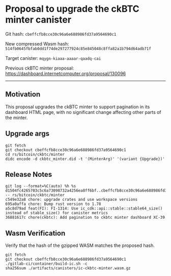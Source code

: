 # Proposal to upgrade the ckBTC minter canister

Git hash: `cbeffcfb8cce30c96a6e688986fd37a9564690c1`

New compressed Wasm hash: `514fb0645fbfab0dd1f74de297277924c85e845048c8ffa82a1b794d64adb71f`

Target canister: `mqygn-kiaaa-aaaar-qaadq-cai`

Previous ckBTC minter proposal: https://dashboard.internetcomputer.org/proposal/130096

---

## Motivation

This proposal upgrades the ckBTC minter to support pagination in its dashboard HTML page, with no significant change affecting other parts of the minter.

## Upgrade args

```
git fetch
git checkout cbeffcfb8cce30c96a6e688986fd37a9564690c1
cd rs/bitcoin/ckbtc/minter
didc encode -d ckbtc_minter.did -t '(MinterArg)' '(variant {Upgrade})'
```

## Release Notes

```
git log --format=%C(auto) %h %s d1504fc4265703c5c6a73098732a4256ea8ff6bf..cbeffcfb8cce30c96a6e688986fd37a9564690c1 -- rs/bitcoin/ckbtc/minter
c549e32a8 chore: upgrade crates and use workspace versions
695a0affa chore: Bump rust version to 1.78
a5c8d79ad feat(FI): FI-1314: Use ic_cdk::api::stable::stable64_size() instead of stable_size() for canister metrics
36881617c chore(ckbtc): Add pagination to ckbtc minter dashboard XC-39
 ```

## Wasm Verification

Verify that the hash of the gzipped WASM matches the proposed hash.

```
git fetch
git checkout cbeffcfb8cce30c96a6e688986fd37a9564690c1
./gitlab-ci/container/build-ic.sh -c
sha256sum ./artifacts/canisters/ic-ckbtc-minter.wasm.gz
```
